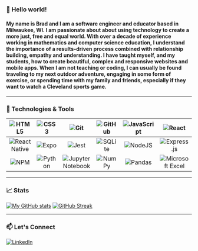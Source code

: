 ### 👋 Hello world!

#### My name is Brad and I am a software engineer and educator based in Milwaukee, WI. I am passionate about about using technology to create a more just, free and equal world. With over a decade of experience working in mathematics and computer science education, I understand the importance of a results-driven process combined with relationship building, empathy and understanding. I have taught myself, and my students, how to create beautiful, complex and responsive websites and mobile apps. When I am not teaching or coding, I can usually be found traveling to my next outdoor adventure, engaging in some form of exercise, or spending time with my family and friends, especially if they want to watch a Cleveland sports game.
---
 ### 🔧 Technologies & Tools
| ![HTML5](https://img.shields.io/badge/html5-%23E34F26.svg?style=for-the-badge&logo=html5&logoColor=white)|![CSS3](https://img.shields.io/badge/css3-%231572B6.svg?style=for-the-badge&logo=css3&logoColor=white)| ![Git](https://img.shields.io/badge/git-%23F05033.svg?style=for-the-badge&logo=git&logoColor=white)| ![GitHub](https://img.shields.io/badge/github-%23121011.svg?style=for-the-badge&logo=github&logoColor=white)| ![JavaScript](https://img.shields.io/badge/javascript-%23323330.svg?style=for-the-badge&logo=javascript&logoColor=%23F7DF1E)|![React](https://img.shields.io/badge/react-%2320232a.svg?style=for-the-badge&logo=react&logoColor=%2361DAFB)|
| :-------------: |:-------------:| :-------------:| :-------------: |:-------------:| :-------------:|
| ![React Native](https://img.shields.io/badge/react_native-%2320232a.svg?style=for-the-badge&logo=react&logoColor=%2361DAFB) | ![Expo](https://img.shields.io/badge/expo-1C1E24?style=for-the-badge&logo=expo&logoColor=#D04A37) | ![Jest](https://img.shields.io/badge/-jest-%23C21325?style=for-the-badge&logo=jest&logoColor=white) | ![SQLite](https://img.shields.io/badge/sqlite-%2307405e.svg?style=for-the-badge&logo=sqlite&logoColor=white)| ![NodeJS](https://img.shields.io/badge/node.js-6DA55F?style=for-the-badge&logo=node.js&logoColor=white) | ![Express.js](https://img.shields.io/badge/express.js-%23404d59.svg?style=for-the-badge&logo=express&logoColor=%2361DAFB) |
| ![NPM](https://img.shields.io/badge/NPM-%23000000.svg?style=for-the-badge&logo=npm&logoColor=white) |![Python](https://img.shields.io/badge/python-3670A0?style=for-the-badge&logo=python&logoColor=ffdd54)|  ![Jupyter Notebook](https://img.shields.io/badge/jupyter-%23FA0F00.svg?style=for-the-badge&logo=jupyter&logoColor=white)| ![NumPy](https://img.shields.io/badge/numpy-%23013243.svg?style=for-the-badge&logo=numpy&logoColor=white)|![Pandas](https://img.shields.io/badge/pandas-%23150458.svg?style=for-the-badge&logo=pandas&logoColor=white)| ![Microsoft Excel](https://img.shields.io/badge/Microsoft_Excel-217346?style=for-the-badge&logo=microsoft-excel&logoColor=white) |

---
### 📈 Stats
[![My GitHub stats](https://github-readme-stats.vercel.app/api?username=braddefauw&theme=dark)](https://github.com/braddefauw/github-readme-stats)
[![GitHub Streak](https://github-readme-streak-stats.herokuapp.com/?user=braddefauw&theme=dark)](https://git.io/streak-stats)

---
### 📫 Let's Connect
<a href="https://www.linkedin.com/in/braddefauw/">![LinkedIn](https://img.shields.io/badge/linkedin-%230077B5.svg?style=for-the-badge&logo=linkedin&logoColor=white)</a>
<!--
**braddefauw/braddefauw** is a ✨ _special_ ✨ repository because its `README.md` (this file) appears on your GitHub profile.

Here are some ideas to get you started:

- 🔭 I’m currently working on ...
- 🌱 I’m currently learning ...
- 👯 I’m looking to collaborate on ...
- 🤔 I’m looking for help with ...
- 💬 Ask me about ...
- 📫 How to reach me: ...
- 😄 Pronouns: ...
- ⚡ Fun fact: ...
-->
